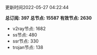 更新时间2022-05-27 04:22:44

**总订阅: 397**
**总节点: 15587**
**有效节点: 2630**
- v2ray节点: 1682
- ss节点: 480
- ssr节点: 330
- trojan节点: 138
